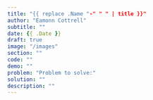 ```yaml
---
title: "{{ replace .Name "-" " " | title }}"
author: "Eamonn Cottrell"
subtitle: ""
date: {{ .Date }}
draft: true
image: "/images"
section: ""
code: ""
demo: ""
problem: "Problem to solve:"
solution: ""
description: ""
---
```


